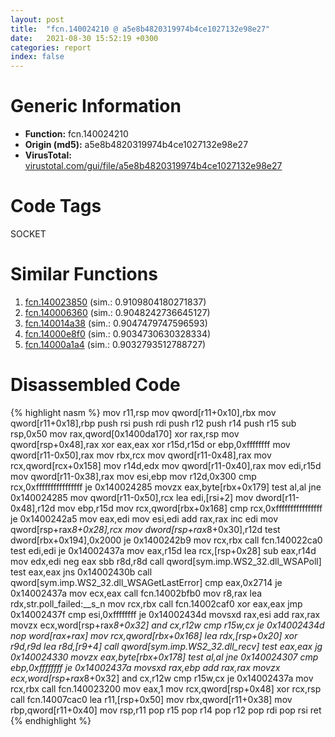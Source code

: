```yaml
---
layout: post
title:  "fcn.140024210 @ a5e8b4820319974b4ce1027132e98e27"
date:   2021-08-30 15:52:19 +0300
categories: report
index: false
---
```


# Generic Information
- **Function:** fcn.140024210
- **Origin (md5):** a5e8b4820319974b4ce1027132e98e27
- **VirusTotal:** [virustotal.com/gui/file/a5e8b4820319974b4ce1027132e98e27][virustotal_ref]

# Code Tags
<span class="tag" id="SOCKET">SOCKET</span>


# Similar Functions

1. [fcn.140023850][similar_1_ref] (sim.: 0.9109804180271837)
2. [fcn.140006360][similar_2_ref] (sim.: 0.9048242736645127)
3. [fcn.140014a38][similar_3_ref] (sim.: 0.9047479747596593)
4. [fcn.14000e8f0][similar_4_ref] (sim.: 0.9034730630328334)
5. [fcn.14000a1a4][similar_5_ref] (sim.: 0.9032793512788727)


# Disassembled Code

{% highlight nasm %}
mov r11,rsp
mov qword[r11+0x10],rbx
mov qword[r11+0x18],rbp
push rsi
push rdi
push r12
push r14
push r15
sub rsp,0x50
mov rax,qword[0x1400da170]
xor rax,rsp
mov qword[rsp+0x48],rax
xor eax,eax
xor r15d,r15d
or ebp,0xffffffff
mov qword[r11-0x50],rax
mov rbx,rcx
mov qword[r11-0x48],rax
mov rcx,qword[rcx+0x158]
mov r14d,edx
mov qword[r11-0x40],rax
mov edi,r15d
mov qword[r11-0x38],rax
mov esi,ebp
mov r12d,0x300
cmp rcx,0xffffffffffffffff
je 0x140024285
movzx eax,byte[rbx+0x179]
test al,al
jne 0x140024285
mov qword[r11-0x50],rcx
lea edi,[rsi+2]
mov dword[r11-0x48],r12d
mov ebp,r15d
mov rcx,qword[rbx+0x168]
cmp rcx,0xffffffffffffffff
je 0x1400242a5
mov eax,edi
mov esi,edi
add rax,rax
inc edi
mov qword[rsp+rax*8+0x28],rcx
mov dword[rsp+rax*8+0x30],r12d
test dword[rbx+0x194],0x2000
je 0x1400242b9
mov rcx,rbx
call fcn.140022ca0
test edi,edi
je 0x14002437a
mov eax,r15d
lea rcx,[rsp+0x28]
sub eax,r14d
mov edx,edi
neg eax
sbb r8d,r8d
call qword[sym.imp.WS2_32.dll_WSAPoll]
test eax,eax
jns 0x14002430b
call qword[sym.imp.WS2_32.dll_WSAGetLastError]
cmp eax,0x2714
je 0x14002437a
mov ecx,eax
call fcn.14002bfb0
mov r8,rax
lea rdx,str.poll_failed:__s_n
mov rcx,rbx
call fcn.14002caf0
xor eax,eax
jmp 0x14002437f
cmp esi,0xffffffff
je 0x14002434d
movsxd rax,esi
add rax,rax
movzx ecx,word[rsp+rax*8+0x32]
and cx,r12w
cmp r15w,cx
je 0x14002434d
nop word[rax+rax]
mov rcx,qword[rbx+0x168]
lea rdx,[rsp+0x20]
xor r9d,r9d
lea r8d,[r9+4]
call qword[sym.imp.WS2_32.dll_recv]
test eax,eax
jg 0x140024330
movzx eax,byte[rbx+0x178]
test al,al
jne 0x140024307
cmp ebp,0xffffffff
je 0x14002437a
movsxd rax,ebp
add rax,rax
movzx ecx,word[rsp+rax*8+0x32]
and cx,r12w
cmp r15w,cx
je 0x14002437a
mov rcx,rbx
call fcn.140023200
mov eax,1
mov rcx,qword[rsp+0x48]
xor rcx,rsp
call fcn.14007cac0
lea r11,[rsp+0x50]
mov rbx,qword[r11+0x38]
mov rbp,qword[r11+0x40]
mov rsp,r11
pop r15
pop r14
pop r12
pop rdi
pop rsi
ret 
{% endhighlight %}


[similar_1_ref]: /report/fcn.140023850@a5e8b4820319974b4ce1027132e98e27
[similar_2_ref]: /report/fcn.140006360@72082bb1b08918279d6780845b69f5ff
[similar_3_ref]: /report/fcn.140014a38@72082bb1b08918279d6780845b69f5ff
[similar_4_ref]: /report/fcn.14000e8f0@72082bb1b08918279d6780845b69f5ff
[similar_5_ref]: /report/fcn.14000a1a4@c4af5ec7826361dc5a22db79be296638
[virustotal_ref]: https://www.virustotal.com/gui/file/a5e8b4820319974b4ce1027132e98e27